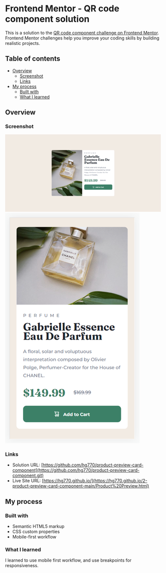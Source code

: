 # Frontend Mentor - QR code component solution

This is a solution to the [QR code component challenge on Frontend Mentor](https://www.frontendmentor.io/challenges/qr-code-component-iux_sIO_H). Frontend Mentor challenges help you improve your coding skills by building realistic projects. 

## Table of contents

- [Overview](#overview)
  - [Screenshot](#screenshot)
  - [Links](#links)
- [My process](#my-process)
  - [Built with](#built-with)
  - [What I learned](#what-i-learned)

## Overview

### Screenshot

![](./images/Screenshot%20Desktop.png)
![](./images/Screenshot%20Mobile.png)


### Links

- Solution URL: [https://github.com/hg770/product-preview-card-component](https://github.com/hg770/product-preview-card-component.git)
- Live Site URL: [https://hg770.github.io/](https://hg770.github.io/2-product-preview-card-component-main/Product%20Preview.html)

## My process

### Built with

- Semantic HTML5 markup
- CSS custom properties
- Mobile-first workflow

### What I learned

I learned to use mobile first workflow, and use breakpoints for responsiveness.

